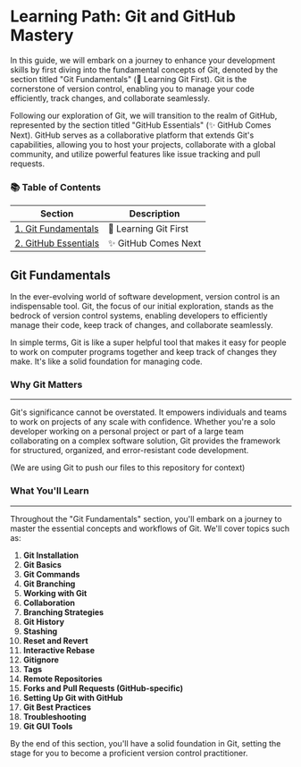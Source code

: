 # Learning Path: Git and GitHub Mastery

In this guide, we will embark on a journey to enhance your development skills by first diving into the fundamental concepts of Git, denoted by the section titled "Git Fundamentals" (🚀 Learning Git First). Git is the cornerstone of version control, enabling you to manage your code efficiently, track changes, and collaborate seamlessly.

Following our exploration of Git, we will transition to the realm of GitHub, represented by the section titled "GitHub Essentials" (✨ GitHub Comes Next). GitHub serves as a collaborative platform that extends Git's capabilities, allowing you to host your projects, collaborate with a global community, and utilize powerful features like issue tracking and pull requests.

### 📚 Table of Contents

| Section            | Description               |
|--------------------|---------------------------|
| [1. Git Fundamentals](#git-fundamentals) | 🚀 Learning Git First |
| [2. GitHub Essentials](#github-essentials) | ✨ GitHub Comes Next |

## Git Fundamentals

In the ever-evolving world of software development, version control is an indispensable tool. Git, the focus of our initial exploration, stands as the bedrock of version control systems, enabling developers to efficiently manage their code, keep track of changes, and collaborate seamlessly.

In simple terms, Git is like a super helpful tool that makes it easy for people to work on computer programs together and keep track of changes they make. It's like a solid foundation for managing code.

### Why Git Matters

---

Git's significance cannot be overstated. It empowers individuals and teams to work on projects of any scale with confidence. Whether you're a solo developer working on a personal project or part of a large team collaborating on a complex software solution, Git provides the framework for structured, organized, and error-resistant code development.

(We are using Git to push our files to this repository for context)

### What You'll Learn

---

Throughout the "Git Fundamentals" section, you'll embark on a journey to master the essential concepts and workflows of Git. We'll cover topics such as:

1. **Git Installation**
2. **Git Basics**
3. **Git Commands**
4. **Git Branching**
5. **Working with Git**
6. **Collaboration**
7. **Branching Strategies**
8. **Git History**
9. **Stashing**
10. **Reset and Revert**
11. **Interactive Rebase**
12. **Gitignore**
13. **Tags**
14. **Remote Repositories**
15. **Forks and Pull Requests (GitHub-specific)**
16. **Setting Up Git with GitHub**
17. **Git Best Practices**
18. **Troubleshooting**
19. **Git GUI Tools**

By the end of this section, you'll have a solid foundation in Git, setting the stage for you to become a proficient version control practitioner.
